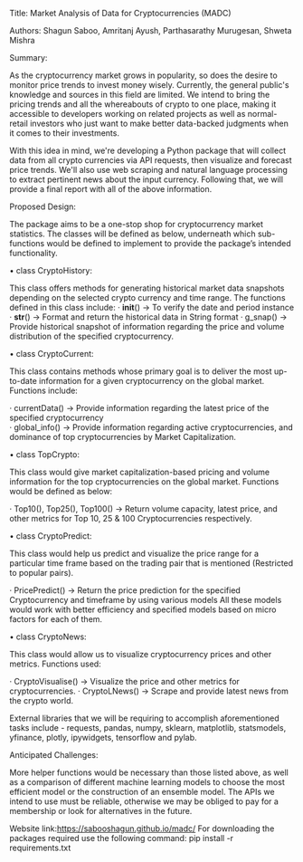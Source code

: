 Title: Market Analysis of Data for Cryptocurrencies (MADC)

Authors:
Shagun Saboo, Amritanj Ayush, Parthasarathy Murugesan, Shweta Mishra

Summary: 

As the cryptocurrency market grows in popularity, so does the desire to monitor price trends to invest money wisely. Currently, the general public's knowledge and sources in this field are limited. We intend to bring the pricing trends and all the whereabouts of crypto to one place, making it accessible to developers working on related projects as well as normal-retail investors who just want to make better data-backed judgments when it comes to their investments.

With this idea in mind, we're developing a Python package that will collect data from all crypto currencies via API requests, then visualize and forecast price trends. We'll also use web scraping and natural language processing to extract pertinent news about the input currency. Following that, we will provide a final report with all of the above information.

Proposed Design:

The package aims to be a one-stop shop for cryptocurrency market statistics. The classes will be defined as below, underneath which sub-functions would be defined to implement to provide the package’s intended functionality.

•	class CryptoHistory:

This class offers methods for generating historical market data snapshots depending on the selected crypto currency and time range. The functions defined in this class include:
·	__init__() -> To verify the date and period instance
·	__str__() -> Format and return the historical data in String format
·	g_snap() ->  Provide historical snapshot of information regarding the price and volume distribution  of the specified cryptocurrency.

•	class CryptoCurrent: 

This class contains methods whose primary goal is to deliver the most up-to-date information for a given cryptocurrency on the global market. Functions include:

·	currentData() -> Provide  information regarding the latest price of the specified cryptocurrency  
·	global_info() -> Provide information regarding active cryptocurrencies, and dominance of top cryptocurrencies by Market Capitalization.

•	class TopCrypto: 

This class would give market capitalization-based pricing and volume information for the top cryptocurrencies on the global market. Functions would be defined as below:

·	Top10(), Top25(), Top100() -> Return volume capacity, latest price, and other metrics for Top 10, 25 & 100 Cryptocurrencies respectively.

•	class CryptoPredict:

This class would help us predict and visualize the price range for a particular time frame based on the trading pair that is mentioned (Restricted to popular pairs). 

·	PricePredict() ->  Return the price prediction for the specified Cryptocurrency and timeframe by using various models All these models would work with better efficiency and specified models based on micro factors for each of them.

•	class CryptoNews:

This class would allow us to visualize cryptocurrency prices and other metrics. Functions used:

·	CryptoVisualise() ->  Visualize the price and other metrics for cryptocurrencies.
·	CryptoLNews() -> Scrape and provide latest news from the crypto world.


External libraries that we will be requiring to accomplish aforementioned tasks include - requests, pandas, numpy, sklearn, matplotlib, statsmodels, yfinance, plotly, ipywidgets, tensorflow and pylab.

Anticipated Challenges:

More helper functions would be necessary than those listed above, as well as a comparison of different machine learning models to choose the most efficient model or the construction of an ensemble model. The APIs we intend to use must be reliable, otherwise we may be obliged to pay for a membership or look for alternatives in the future.

Website link:https://sabooshagun.github.io/madc/
For downloading the packages required use the following command: pip install -r requirements.txt



